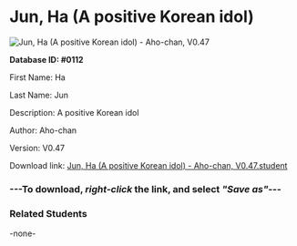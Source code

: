 # Jun, Ha (A positive Korean idol)

<img src="../../Files/Images/Jun, Ha (A positive Korean idol).png" title="Jun, Ha (A positive Korean idol) - Aho-chan, V0.47">

**Database ID: #0112**

First Name: Ha

Last Name: Jun

Description: A positive Korean idol

Author: Aho-chan

Version: V0.47

Download link: <a href="https://raw.githubusercontent.com/Arbiter1223/Daigaku-Gurashi-Custom-Students/master/Files/Student%20Files/Jun%2C%20Ha%20(A%20positive%20Korean%20idol)%20-%20Aho-chan%2C%20V0.47.student">Jun, Ha (A positive Korean idol) - Aho-chan, V0.47.student</a>

### ---**To download, _right-click_ the link, and select _"Save as"_**---

### Related Students

-none-
